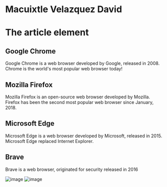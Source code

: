 <!DOCTYPE html>
<html>
<body>
  <h1>Macuixtle Velazquez David</h1>
<h1>The article element</h1>

<article>
  <h2>Google Chrome</h2>
  <p>Google Chrome is a web browser developed by Google, released in 2008. Chrome is the world's most popular web browser today!</p>
</article>

<article>
  <h2>Mozilla Firefox</h2>
  <p>Mozilla Firefox is an open-source web browser developed by Mozilla. Firefox has been the second most popular web browser since January, 2018.</p>
</article>

<article>
  <h2>Microsoft Edge</h2>
  <p>Microsoft Edge is a web browser developed by Microsoft, released in 2015. Microsoft Edge replaced Internet Explorer.</p>
</article>

<article>
    <h1>Brave</h1>
    <p>Brave is a web browser, originated for security released in 2016</p>
</article>

</body>
</html>

![image](https://github.com/user-attachments/assets/6888d958-1426-49cd-820c-f946f5b6c260)
![image](https://github.com/user-attachments/assets/3f6d1709-7073-4326-8d8a-1bb6f3461de0)
